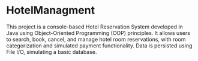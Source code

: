 # HotelManagment
This project is a console-based Hotel Reservation System developed in Java using Object-Oriented Programming (OOP) principles. It allows users to search, book, cancel, and manage hotel room reservations, with room categorization and simulated payment functionality. Data is persisted using File I/O, simulating a basic database.
